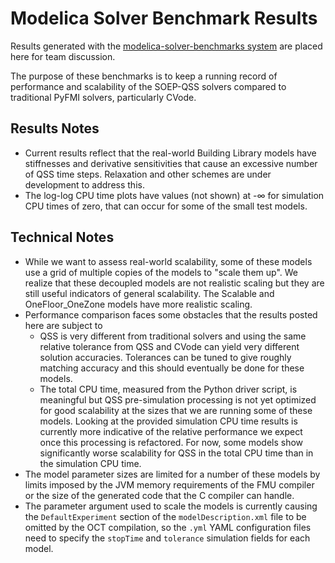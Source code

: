 # Modelica Solver Benchmark Results

Results generated with the [modelica-solver-benchmarks system](https://github.com/lbl-srg/modelica-solver-benchmarks) are placed here for team discussion.

The purpose of these benchmarks is to keep a running record of performance and scalability of the SOEP-QSS solvers compared to traditional PyFMI solvers, particularly CVode.

## Results Notes
- Current results reflect that the real-world Building Library models have stiffnesses and derivative sensitivities that cause an excessive number of QSS time steps. Relaxation and other schemes are under development to address this.
- The log-log CPU time plots have values (not shown) at -&infin; for simulation CPU times of zero, that can occur for some of the small test models.

## Technical Notes
- While we want to assess real-world scalability, some of these models use a grid of multiple copies of the models to "scale them up". We realize that these decoupled models are not realistic scaling but they are still useful indicators of general scalability. The Scalable and OneFloor_OneZone models have more realistic scaling.
- Performance comparison faces some obstacles that the results posted here are subject to
  - QSS is very different from traditional solvers and using the same relative tolerance from QSS and CVode can yield very different solution accuracies. Tolerances can be tuned to give roughly matching accuracy and this should eventually be done for these models.
  - The total CPU time, measured from the Python driver script, is meaningful but QSS pre-simulation processing is not yet optimized for good scalability at the sizes that we are running some of these models. Looking at the provided simulation CPU time results is currently more indicative of the relative performance we expect once this processing is refactored. For now, some models show significantly worse scalability for QSS in the total CPU time than in the simulation CPU time.
- The model parameter sizes are limited for a number of these models by limits imposed by the JVM memory requirements of the FMU compiler or the size of the generated code that the C compiler can handle.
- The parameter argument used to scale the models is currently causing the `DefaultExperiment` section of the `modelDescription.xml` file to be omitted by the OCT compilation, so the `.yml` YAML configuration files need to specify the `stopTime` and `tolerance` simulation fields for each model.
